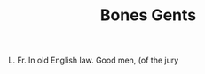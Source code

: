---
title: Bones Gents
letter: B
permalink: "/definitions/bld-bones-gents.html"
body: L. Fr. In old English law. Good men, (of the jury
published_at: '2018-07-07'
source: Black's Law Dictionary 2nd Ed (1910)
layout: post
---